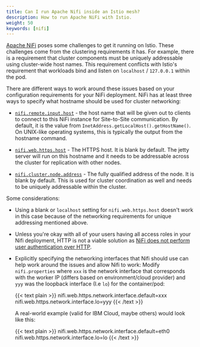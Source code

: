 ```yaml
---
title: Can I run Apache Nifi inside an Istio mesh?
description: How to run Apache NiFi with Istio.
weight: 50
keywords: [nifi]
---
```


[Apache NiFi](https://nifi.apache.org) poses some challenges to get it running on Istio. These challenges come from the clustering
requirements it has. For example, there is a requirement that cluster components must be uniquely addressable using cluster-wide
host names. This requirement conflicts with Istio's requirement that workloads bind and listen on `localhost` / `127.0.0.1` within
the pod.

There are different ways to work around these issues based on your configuration requirements for your NiFi deployment. NiFi has
at least three ways to specify what hostname should be used for cluster networking:

* [`nifi.remote.input.host`](https://nifi.apache.org/docs/nifi-docs/html/administration-guide.html#site_to_site_properties) -
the host name that will be given out to clients to connect to this NiFi instance for Site-to-Site communication. By default, it is
the value from `InetAddress.getLocalHost().getHostName()`. On UNIX-like operating systems, this is typically the output from the
hostname command.

* [`nifi.web.https.host`](https://nifi.apache.org/docs/nifi-docs/html/administration-guide.html#web-properties) - The HTTPS host.
It is blank by default. The jetty server will run on this hostname and it needs to be addressable across the cluster for replication
with other nodes.

* [`nifi.cluster.node.address`](https://nifi.apache.org/docs/nifi-docs/html/administration-guide.html#cluster_node_properties) - The
fully qualified address of the node. It is blank by default. This is used for cluster coordination as well and needs to be uniquely
addressable within the cluster.

Some considerations:

* Using a blank or `localhost` setting for `nifi.web.https.host` doesn't work in this case because of the networking requirements for
  unique addressing mentioned above.
* Unless you're okay with all of your users having all access roles in your Nifi deployment, HTTP is not a viable solution as [NiFi does not
  perform user authentication over HTTP](https://nifi.apache.org/docs/nifi-docs/html/administration-guide.html#user_authentication).
* Explicitly specifying the networking interfaces that Nifi should use can help work around the issues and allow Nifi to work:
  Modify `nifi.properties` where `xxx` is the network interface that corresponds with the worker IP (differs based on environment/cloud provider)
and `yyy` was the loopback interface (I.e `lo`) for the container/pod:

  {{< text plain >}}
    nifi.web.https.network.interface.default=xxx
    nifi.web.https.network.interface.lo=yyy
  {{< /text >}}

  A real-world example (valid for IBM Cloud, maybe others) would look like this:

  {{< text plain >}}
    nifi.web.https.network.interface.default=eth0
    nifi.web.https.network.interface.lo=lo
  {{< /text >}}

